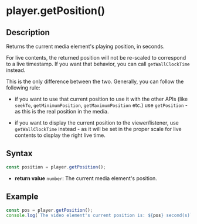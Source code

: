 # player.getPosition()

## Description

Returns the current media element's playing position, in seconds.

For live contents, the returned position will not be re-scaled to correspond to
a live timestamp. If you want that behavior, you can call `getWallClockTime`
instead.

This is the only difference between the two. Generally, you can follow the
following rule:

- if you want to use that current position to use it with the other APIs
  (like `seekTo`, `getMinimumPosition`, `getMaximumPosition`
  etc.) use `getPosition` - as this is the real position in the media.

- if you want to display the current position to the viewer/listener, use
  `getWallClockTime` instead - as it will be set in the proper scale for
  live contents to display the right live time.

## Syntax

```js
const position = player.getPosition();
```

  - **return value** `number`: The current media element's position.

## Example

```js
const pos = player.getPosition();
console.log(`The video element's current position is: ${pos} second(s)`);
```
